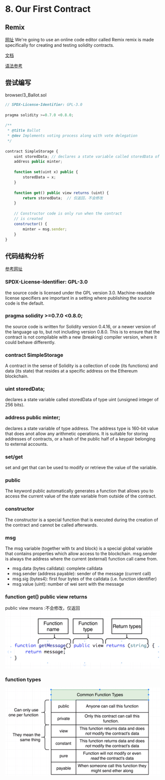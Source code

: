 # 8. Our First Contract

## Remix
[网址](https://remix.ethereum.org/)
We're going to use an online code editor called Remix remix is made specifically for creating and testing solidity contracts.

[文档](https://docs.soliditylang.org/en/v0.7.4/introduction-to-smart-contracts.html)

[语法参考](https://www.bitdegree.org/learn/solidity-types#solidity-types-main-tips)

## 尝试编写
browser/3_Ballot.sol
```javascript
// SPDX-License-Identifier: GPL-3.0

pragma solidity >=0.7.0 <0.8.0;

/** 
 * @title Ballot
 * @dev Implements voting process along with vote delegation
 */

contract SimpleStorage {
    uint storedData; // declares a state variable called storedData of type uint (unsigned integer of 256 bits)
    address public minter;

    function set(uint x) public {
        storedData = x;
    }

    function get() public view returns (uint) {
        return storedData;  // 仅返回，不会修改
    }
    
    // Constructor code is only run when the contract
    // is created
    constructor() {
        minter = msg.sender;
    }
}
```

## 代码结构分析
[参考网址](https://docs.soliditylang.org/en/v0.7.4/introduction-to-smart-contracts.html)
### SPDX-License-Identifier: GPL-3.0
the source code is licensed under the GPL version 3.0. Machine-readable license specifiers are important in a setting where publishing the source code is the default.

### pragma solidity >=0.7.0 <0.8.0;
 the source code is written for Solidity version 0.4.16, or a newer version of the language up to, but not including version 0.8.0. This is to ensure that the contract is not compilable with a new (breaking) compiler version, where it could behave differently.

### contract SimpleStorage 
A contract in the sense of Solidity is a collection of code (its functions) and data (its state) that resides at a specific address on the Ethereum blockchain. 

### uint storedData;
declares a state variable called storedData of type uint (unsigned integer of 256 bits). 

### address public minter;
declares a state variable of type address. The address type is  160-bit value that does anot allow any arithmetic operations. It is suitable for storing addresses of contracts, or a hash of the public half of a keypair belonging to external accounts.
### set/get
set and get that can be used to modify or retrieve the value of the variable.

### public
The keyword public automatically generates a function that allows you to access the current value of the state variable from outside of the contract. 

### constructor
The constructor is a special function that is executed during the creation of the contract and cannot be called afterwards.

### msg
The msg variable (together with tx and block) is a special global variable that contains properties which allow access to the blockchain. msg.sender is always the address where the current (external) function call came from.
* msg.data (bytes calldata): complete calldata
* msg.sender (address payable): sender of the message (current call)
* msg.sig (bytes4): first four bytes of the calldata (i.e. function identifier)
* msg.value (uint): number of wei sent with the message


###  function get() public view returns 
public view means :不会修改，仅返回
![img](../image/section1/25.png ':size=400')

### function types
![img](../image/section1/26.png ':size=600')


